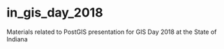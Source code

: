 # in_gis_day_2018
Materials related to PostGIS presentation for GIS Day 2018 at the State of Indiana
